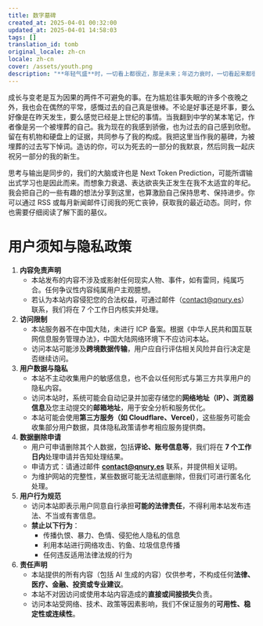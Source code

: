 ```yaml
---
title: 数字墓碑
created_at: 2025-04-01 00:32:00
updated_at: 2025-04-01 14:58:03
tags: []
translation_id: tomb
original_locale: zh-cn
locale: zh-cn
cover: /assets/youth.png
description: "**年轻气盛**时，一切看上都很近，那是未来；年迈力衰时，一切看起来都很远，那是过去。"
---
```


成长与变老是互为因果的两件不可避免的事。在为尴尬往事失眠的许多个夜晚之外，我也会在偶然的平常，感慨过去的自己真是很棒。不论是好事还是坏事，要么好像是在昨天发生，要么感觉已经是上世纪的事情。当我翻到中学的某本笔记，作者像是另一个被埋葬的自己。我为现在的我感到骄傲，也为过去的自己感到欣慰。留在有机物和硬盘上的证据，共同参与了我的构成。我把这里当作我的墓碑，为被埋葬的过去写下悼词。造访的你，可以为死去的一部分的我默哀，然后同我一起庆祝另一部分的我的新生。

思考与输出是同步的，我们的大脑或许也是 Next Token
Prediction，可能所谓输出式学习也是因此而来。而想象力衰退、表达欲丧失正发生在我不太适宜的年纪。我会把自己的一些有趣的想法分享到这里，也算激励自己保持思考、保持进步。你可以通过 RSS
或每月新闻邮件订阅我的死亡丧钟，获取我的最近动态。同时，你也需要仔细阅读了解下面的墓仪。

# 用户须知与隐私政策

<a id="terms"></a>

1. **内容免责声明**
    - 本站发布的内容不涉及或影射任何现实人物、事件，如有雷同，纯属巧合。任何争议性内容纯属用户主观臆想。
    - 若认为本站内容侵犯您的合法权益，可通过邮件（[contact@qnury.es](mailto:contact@qnury.es)）联系，我们将在 7 个工作日内核实并处理。
2. **访问限制**
    - 本站服务器不在中国大陆，未进行 ICP 备案。根据《中华人民共和国互联网信息服务管理办法》，中国大陆网络环境下不应访问本站。
    - 访问本站可能涉及**跨境数据传输**，用户应自行评估相关风险并自行决定是否继续访问。
3. **用户数据与隐私**
    - 本站不主动收集用户的敏感信息，也不会以任何形式与第三方共享用户的隐私内容。
    - 访问本站时，系统可能会自动记录并加密存储您的**网络地址（IP）、浏览器信息**及您主动提交的**邮箱地址**，用于安全分析和服务优化。
    - 本站可能会使用**第三方服务（如 Cloudflare、Vercel）**，这些服务可能会收集部分用户数据，具体隐私政策请参考相应服务提供商。
4. **数据删除申请**
    - 用户可申请删除其个人数据，包括**评论、账号信息等**，我们将在 **7 个工作日内**处理申请并告知处理结果。
    - 申请方式：请通过邮件 **[contact@qnury.es](mailto:contact@qnury.es)** 联系，并提供相关证明。
    - 为维护网站的完整性，某些数据可能无法彻底删除，但我们可进行匿名化处理。
5. **用户行为规范**
    - 访问本站即表示用户同意自行承担**可能的法律责任**，不得利用本站发布违法、不当或有害信息。
    - **禁止以下行为**：
        - 传播仇恨、暴力、色情、侵犯他人隐私的信息
        - 利用本站进行网络攻击、钓鱼、垃圾信息传播
        - 任何违反适用法律法规的行为
6. **责任声明**
    - 本站提供的所有内容（包括 AI 生成的内容）仅供参考，不构成任何**法律、医疗、金融、投资或专业建议**。
    - 本站不对因访问或使用本站内容造成的**直接或间接损失**负责。
    - 访问本站受网络、技术、政策等因素影响，我们不保证服务的**可用性、稳定性或连续性**。
